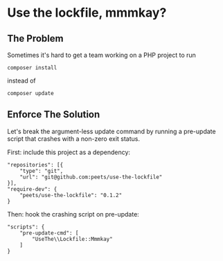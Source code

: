 # Use the lockfile, mmmkay?

## The Problem

Sometimes it's hard to get a team working on a PHP project to run

    composer install

instead of

    composer update

## Enforce The Solution

Let's break the argument-less update command by running a pre-update
script that crashes with a non-zero exit status.

First: include this project as a dependency:

    "repositories": [{
        "type": "git",
        "url": "git@github.com:peets/use-the-lockfile"
    }],
    "require-dev": {
        "peets/use-the-lockfile": "0.1.2"
    }

Then: hook the crashing script on pre-update:

    "scripts": {
        "pre-update-cmd": [
            "UseThe\\Lockfile::Mmmkay"
        ]
    }
